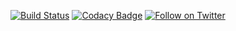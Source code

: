 [![Build Status](https://travis-ci.org/opendevsecops/www.svg?branch=master)](https://travis-ci.org/opendevsecops/www)
[![Codacy Badge](https://api.codacy.com/project/badge/Grade/6f5d477e28f94db9a0248bd87e0949a2)](https://www.codacy.com/app/OpenDevSecOps/www?utm_source=github.com&amp;utm_medium=referral&amp;utm_content=opendevsecops/www&amp;utm_campaign=Badge_Grade)
[![Follow on Twitter](https://img.shields.io/twitter/follow/opendevsecops.svg?logo=twitter)](https://twitter.com/opendevsecops)
